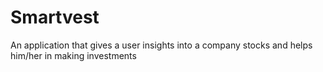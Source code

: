 # Smartvest
An application that gives a user insights into a company stocks and helps him/her in making investments
